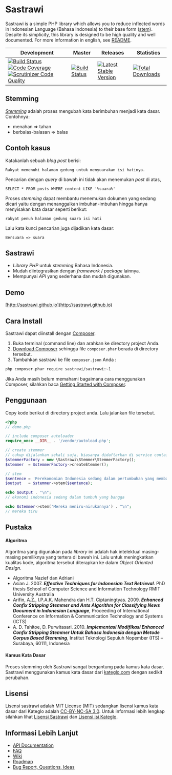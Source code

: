 Sastrawi
=========

Sastrawi is a simple PHP library which allows you to reduce inflected words in Indonesian Language (Bahasa Indonesia) to their base form ([stem](http://en.wikipedia.org/wiki/Stemming)).
Despite its simplicity, this library is  designed to be high quality and well documented.
For more information in english, see [README](https://github.com/andylib/sastrawi/blob/master/README.en.md).


| Development | Master | Releases | Statistics |
| ----------- | ------ | -------- | ---------- |
| [![Build Status](https://travis-ci.org/sastrawi/sastrawi.svg?branch=development)](https://travis-ci.org/sastrawi/sastrawi) [![Code Coverage](https://scrutinizer-ci.com/g/sastrawi/sastrawi/badges/coverage.png?s=942cb014be9bbbf41e62c15389663f4253f5efac)](https://scrutinizer-ci.com/g/sastrawi/sastrawi/) [![Scrutinizer Code Quality](https://scrutinizer-ci.com/g/sastrawi/sastrawi/badges/quality-score.png?s=152027ad0516653ff4eb5b05bff7266aeb600bfd)](https://scrutinizer-ci.com/g/sastrawi/sastrawi/) | [![Build Status](https://travis-ci.org/sastrawi/sastrawi.svg?branch=master)](https://travis-ci.org/sastrawi/sastrawi) | [![Latest Stable Version](https://poser.pugx.org/sastrawi/sastrawi/v/stable.png)](https://packagist.org/packages/sastrawi/sastrawi) | [![Total Downloads](https://poser.pugx.org/sastrawi/sastrawi/downloads.png)](https://packagist.org/packages/sastrawi/sastrawi) |


Stemming
---------

[_Stemming_](http://en.wikipedia.org/wiki/Stemming) adalah proses mengubah kata berimbuhan menjadi kata dasar. Contohnya:

- menahan => tahan
- berbalas-balasan => balas


Contoh kasus
-------------

Katakanlah sebuah _blog post_ berisi:

    Rakyat memenuhi halaman gedung untuk menyuarakan isi hatinya.

Pencarian dengan _query_ di bawah ini tidak akan menemukan _post_ di atas,

```slq  
SELECT * FROM posts WHERE content LIKE '%suara%'
```

Proses _stemming_ dapat membantu menemukan dokumen yang sedang dicari yaitu dengan menanggalkan imbuhan-imbuhan hingga hanya menyisakan kata dasar seperti berikut:

    rakyat penuh halaman gedung suara isi hati

Lalu kata kunci pencarian juga dijadikan kata dasar:

    Bersuara => suara


Sastrawi
--------

- _Library PHP_ untuk _stemming_ Bahasa Indonesia.
- Mudah diintegrasikan dengan _framework_ / _package_ lainnya.
- Mempunyai _API_ yang sederhana dan mudah digunakan.


Demo
----
[http://sastrawi.github.io](http://sastrawi.github.io)


Cara Install
-------------

Sastrawi dapat diinstall dengan [Composer](https://getcomposer.org).

1. Buka terminal (command line) dan arahkan ke directory project Anda.
2. [Download Composer](https://getcomposer.org/download/) sehingga file `composer.phar` berada di directory tersebut.
3. Tambahkan sastrawi ke file `composer.json` Anda :

```bash
php composer.phar require sastrawi/sastrawi:~1
```

Jika Anda masih belum memahami bagaimana cara menggunakan Composer, silahkan baca [Getting Started with Composer](https://getcomposer.org/doc/00-intro.md).


Penggunaan
-----------

Copy kode berikut di directory project anda. Lalu jalankan file tersebut.

```php
<?php
// demo.php

// include composer autoloader
require_once __DIR__ . '/vendor/autoload.php';

// create stemmer
// cukup dijalankan sekali saja, biasanya didaftarkan di service container
$stemmerFactory = new \Sastrawi\Stemmer\StemmerFactory();
$stemmer  = $stemmerFactory->createStemmer();

// stem
$sentence = 'Perekonomian Indonesia sedang dalam pertumbuhan yang membanggakan';
$output   = $stemmer->stem($sentence);

echo $output . "\n";
// ekonomi indonesia sedang dalam tumbuh yang bangga

echo $stemmer->stem('Mereka meniru-nirukannya') . "\n";
// mereka tiru
```


Pustaka
--------

#### Algoritma ####

Algoritma yang digunakan pada _library_ ini adalah hak intelektual masing-masing pemiliknya yang tertera di bawah ini.
Lalu untuk meningkatkan kualitas kode, algoritma tersebut diterapkan ke dalam _Object Oriented Design_.

- Algoritma Nazief dan Adriani
- Asian J. 2007. ___Effective Techniques for Indonesian Text Retrieval___. PhD thesis School of Computer Science and Information Technology RMIT University Australia
- Arifin, A.Z., I.P.A.K. Mahendra dan H.T. Ciptaningtyas. 2009. ___Enhanced Confix Stripping Stemmer and Ants Algorithm for Classifying News Document in Indonesian Language___, Proceeding of International Conference on Information & Communication Technology and Systems (ICTS)
- A. D. Tahitoe, D. Purwitasari. 2010. ___Implementasi Modifikasi Enhanced Confix Stripping Stemmer Untuk Bahasa Indonesia dengan Metode Corpus Based Stemming___, Institut Teknologi Sepuluh Nopember (ITS) – Surabaya, 60111, Indonesia

#### Kamus Kata Dasar ####

Proses stemming oleh Sastrawi sangat bergantung pada kamus kata dasar. Sastrawi menggunakan kamus kata dasar dari [kateglo.com](http://kateglo.com) dengan sedikit perubahan.


Lisensi
--------

Lisensi sastrawi adalah MIT License (MIT) sedangkan lisensi kamus kata dasar dari Kateglo adalah [CC-BY-NC-SA 3.0](http://creativecommons.org/licenses/by-nc-sa/3.0/). Untuk informasi lebih lengkap silahkan lihat [Lisensi Sastrawi](https://github.com/sastrawi/sastrawi/blob/master/LICENSE) dan [Lisensi isi Kateglo](https://github.com/ivanlanin/kateglo#lisensi-isi).


Informasi Lebih Lanjut
----------------------

- [API Documentation](http://sastrawi.github.io/sastrawi-api-doc/master/)
- [FAQ](https://github.com/sastrawi/sastrawi/wiki/FAQ)
- [Wiki](https://github.com/sastrawi/sastrawi/wiki)
- [Roadmap](https://github.com/sastrawi/sastrawi/issues/milestones)
- [Bug Report, Questions, Ideas](https://github.com/sastrawi/sastrawi/issues)
